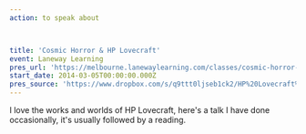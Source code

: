 ```yaml
---
action: to speak about



title: 'Cosmic Horror & HP Lovecraft'
event: Laneway Learning
pres_url: 'https://melbourne.lanewaylearning.com/classes/cosmic-horror-and-hp-lovecraft/'
start_date: 2014-03-05T00:00:00.000Z
pres_source: 'https://www.dropbox.com/s/q9ttt0ljseb1ck2/HP%20Lovecraft%2C%20Laneway%20Learning%20v2.pptx?dl=0'
---
```


I love the works and worlds of HP Lovecraft, here's a talk I have done occasionally, it's usually followed by a reading.
